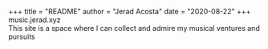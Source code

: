 +++
title = "README"
author = "Jerad Acosta"
date = "2020-08-22"
+++
music.jerad.xyz  
This site is a space where I can collect and admire my musical ventures and pursuits 
